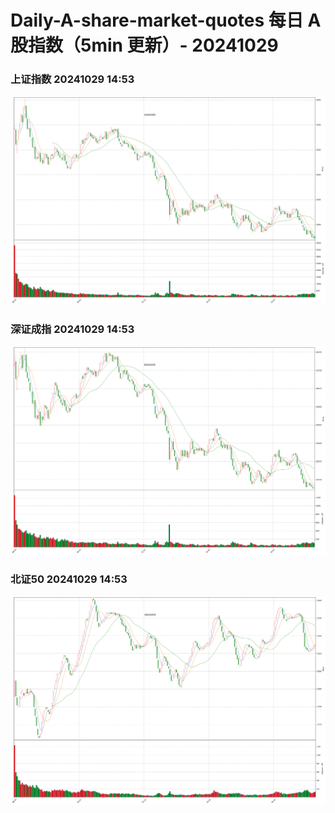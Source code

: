 
# Daily-A-share-market-quotes 每日 A 股指数（5min 更新）- 20241029

### 上证指数 20241029 14:53
![](./fig/2024/10/20241029-sh000001.png)

### 深证成指 20241029 14:53
![](./fig/2024/10/20241029-sz399001.png)

### 北证50 20241029 14:53
![](./fig/2024/10/20241029-bj899050.png)
